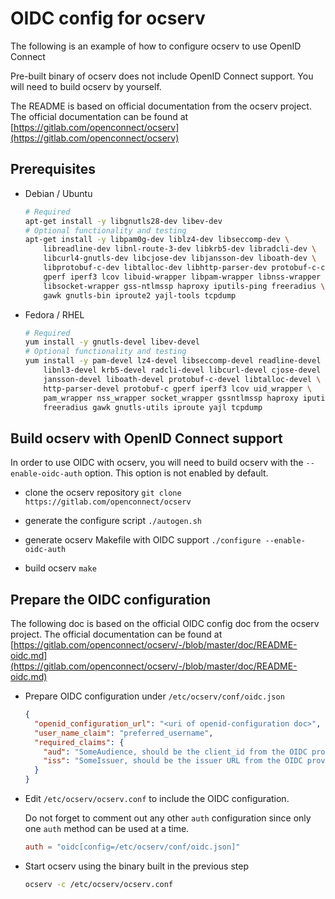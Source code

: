 # OIDC config for ocserv

The following is an example of how to configure ocserv to use OpenID Connect

Pre-built binary of ocserv does not include OpenID Connect support. You will need to build ocserv by yourself.

The README is based on official documentation from the ocserv project. The official documentation can be found at [https://gitlab.com/openconnect/ocserv](https://gitlab.com/openconnect/ocserv)

## Prerequisites

- Debian / Ubuntu

  ```bash
  # Required
  apt-get install -y libgnutls28-dev libev-dev
  # Optional functionality and testing
  apt-get install -y libpam0g-dev liblz4-dev libseccomp-dev \
      libreadline-dev libnl-route-3-dev libkrb5-dev libradcli-dev \
      libcurl4-gnutls-dev libcjose-dev libjansson-dev liboath-dev \
      libprotobuf-c-dev libtalloc-dev libhttp-parser-dev protobuf-c-compiler \
      gperf iperf3 lcov libuid-wrapper libpam-wrapper libnss-wrapper \
      libsocket-wrapper gss-ntlmssp haproxy iputils-ping freeradius \
      gawk gnutls-bin iproute2 yajl-tools tcpdump
  ```

- Fedora / RHEL

  ```bash
  # Required
  yum install -y gnutls-devel libev-devel
  # Optional functionality and testing
  yum install -y pam-devel lz4-devel libseccomp-devel readline-devel \
      libnl3-devel krb5-devel radcli-devel libcurl-devel cjose-devel \
      jansson-devel liboath-devel protobuf-c-devel libtalloc-devel \
      http-parser-devel protobuf-c gperf iperf3 lcov uid_wrapper \
      pam_wrapper nss_wrapper socket_wrapper gssntlmssp haproxy iputils \
      freeradius gawk gnutls-utils iproute yajl tcpdump
  ```

## Build ocserv with OpenID Connect support

In order to use OIDC with ocserv, you will need to build ocserv with the `--enable-oidc-auth` option. This option is not enabled by default.

- clone the ocserv repository `git clone https://gitlab.com/openconnect/ocserv`

- generate the configure script `./autogen.sh`

- generate ocserv Makefile with OIDC support `./configure --enable-oidc-auth`

- build ocserv `make`

## Prepare the OIDC configuration

The following doc is based on the official OIDC config doc from the ocserv project. The official documentation can be found at [https://gitlab.com/openconnect/ocserv/-/blob/master/doc/README-oidc.md](https://gitlab.com/openconnect/ocserv/-/blob/master/doc/README-oidc.md)

- Prepare OIDC configuration under `/etc/ocserv/conf/oidc.json`

  ```json
  {
    "openid_configuration_url": "<uri of openid-configuration doc>",
    "user_name_claim": "preferred_username",
    "required_claims": {
      "aud": "SomeAudience, should be the client_id from the OIDC provider",
      "iss": "SomeIssuer, should be the issuer URL from the OIDC provider"
    }
  }
  ```

- Edit `/etc/ocserv/ocserv.conf` to include the OIDC configuration.

  Do not forget to comment out any other `auth` configuration since only one `auth` method can be used at a time.

  ```conf
  auth = "oidc[config=/etc/ocserv/conf/oidc.json]"
  ```

- Start ocserv using the binary built in the previous step

  ```bash
  ocserv -c /etc/ocserv/ocserv.conf
  ```
